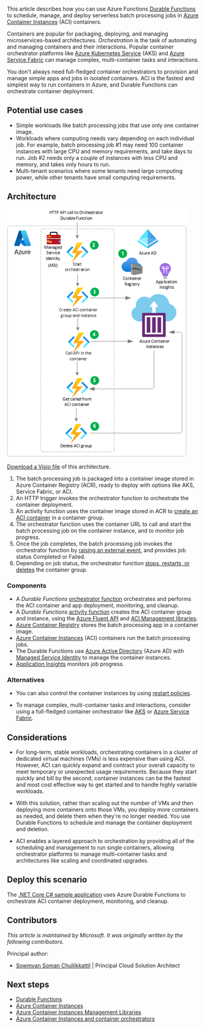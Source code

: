 This article describes how you can use Azure Functions [Durable Functions](/azure/azure-functions/durable/durable-functions-overview) to schedule, manage, and deploy serverless batch processing jobs in [Azure Container Instances](/azure/container-instances/container-instances-overview) (ACI) containers.

Containers are popular for packaging, deploying, and managing microservices-based architectures. *Orchestration* is the task of automating and managing containers and their interactions. Popular container orchestrator platforms like [Azure Kubernetes Service](https://azure.microsoft.com/services/kubernetes-service) (AKS) and [Azure Service Fabric](https://azure.microsoft.com/services/service-fabric) can manage complex, multi-container tasks and interactions.

You don't always need full-fledged container orchestrators to provision and manage simple apps and jobs in isolated containers. ACI is the fastest and simplest way to run containers in Azure, and Durable Functions can orchestrate container deployment.

## Potential use cases

- Simple workloads like batch processing jobs that use only one container image.
- Workloads where computing needs vary depending on each individual job. For example, batch processing job #1 may need 100 container instances with large CPU and memory requirements, and take days to run. Job #2 needs only a couple of instances with less CPU and memory, and takes only hours to run.
- Multi-tenant scenarios where some tenants need large computing power, while other tenants have small computing requirements.

## Architecture

![Durable Functions orchestration of Container Instances](../media/durable-function-aci.png)

[Download a Visio file](https://arch-center.azureedge.net/Durable_Func_ACI.vsdx) of this architecture.

1. The batch processing job is packaged into a container image stored in Azure Container Registry (ACR), ready to deploy with options like AKS, Service Fabric, or ACI.
1. An HTTP trigger invokes the orchestrator function to orchestrate the container deployment.
1. An activity function uses the container image stored in ACR to [create an ACI container](/rest/api/storageservices/create-container) in a container group.
1. The orchestrator function uses the container URL to call and start the batch processing job on the container instance, and to monitor job progress.
1. Once the job completes, the batch processing job invokes the orchestrator function by [raising an external event](/azure/azure-functions/durable/durable-functions-external-events), and provides job status Completed or Failed.
1. Depending on job status, the orchestrator function [stops, restarts, or deletes](/azure/container-instances/container-instances-stop-start) the container group.

### Components

- A *Durable Functions* [orchestrator function](/azure/azure-functions/durable/durable-functions-types-features-overview#orchestrator-functions) orchestrates and performs the ACI container and app deployment, monitoring, and cleanup.
- A *Durable Functions* [activity function](/azure/azure-functions/durable/durable-functions-types-features-overview#activity-functions) creates the ACI container group and instance, using the [Azure Fluent API](https://github.com/Azure/azure-libraries-for-net) and [ACI Management libraries](/dotnet/api/overview/azure/containerinstance?view=azure-dotnet).
- [Azure Container Registry](/azure/container-registry) stores the batch processing app in a container image.
- [Azure Container Instances](https://azure.microsoft.com/services/container-instances) (ACI) containers run the batch processing jobs.
- The Durable Functions use [Azure Active Directory](https://azure.microsoft.com/services/active-directory) (Azure AD) with [Managed Service Identity](/azure/active-directory/managed-identities-azure-resources/overview) to manage the container instances.
- [Application Insights](/azure/azure-monitor/app/app-insights-overview) monitors job progress.

### Alternatives

- You can also control the container instances by using [restart policies](/azure/container-instances/container-instances-restart-policy).

- To manage complex, multi-container tasks and interactions, consider using a full-fledged container orchestrator like [AKS](https://azure.microsoft.com/services/kubernetes-service) or [Azure Service Fabric](https://azure.microsoft.com/services/service-fabric).

## Considerations

- For long-term, stable workloads, orchestrating containers in a cluster of dedicated virtual machines (VMs) is less expensive than using ACI. However, ACI can quickly expand and contract your overall capacity to meet temporary or unexpected usage requirements. Because they start quickly and bill by the second, container instances can be the fastest and most cost effective way to get started and to handle highly variable workloads.

- With this solution, rather than scaling out the number of VMs and then deploying more containers onto those VMs, you deploy more containers as needed, and delete them when they're no longer needed. You use Durable Functions to schedule and manage the container deployment and deletion.

- ACI enables a layered approach to orchestration by providing all of the scheduling and management to run single containers, allowing orchestrator platforms to manage multi-container tasks and architectures like scaling and coordinated upgrades.

## Deploy this scenario

The [.NET Core C# sample application](https://github.com/sowsan/az-func-aci) uses Azure Durable Functions to orchestrate ACI container deployment, monitoring, and cleanup.


## Contributors

*This article is maintained by Microsoft. It was originally written by the following contributors.*

Principal author:

 * [Sowmyan Soman Chullikkattil](https://www.linkedin.com/in/sowmyancs) | Principal Cloud Solution Architect

## Next steps

- [Durable Functions](/azure/azure-functions/durable/durable-functions-overview?tabs=csharp)
- [Azure Container Instances](/azure/container-instances/container-instances-overview)
- [Azure Container Instances Management Libraries](/dotnet/api/overview/azure/containerinstance?view=azure-dotnet)
- [Azure Container Instances and container orchestrators](/azure/container-instances/container-instances-orchestrator-relationship)
